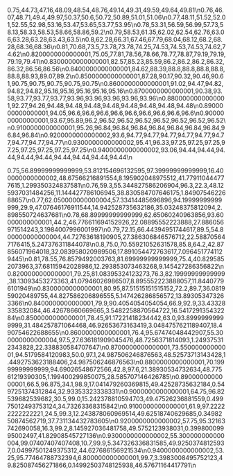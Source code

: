 0.75,44.73,47.16,48.09,48.54,48.76,49.14,49.31,49.59,49.64,49.81\n0.76,46.07,48.71,49.4,49.97,50.37,50.6,50.72,50.89,51.01,51.06\n0.77,48.11,51.52,52.01,52.55,52.98,53.16,53.47,53.65,53.77,53.95\n0.78,53.31,56.59,56.99,57.73,58.13,58.33,58.53,58.66,58.86,59.2\n0.79,58.53,61.35,62.02,62.54,62.76,63.06,63.28,63.28,63.43,63.5\n0.8,62.28,66.31,67.46,67.79,68.04,68.12,68.2,68.28,68.36,68.36\n0.81,70.68,73.5,73.78,73.78,74.25,74.53,74.53,74.53,74.62,74.62\n0.8200000000000001,75.05,77.81,78.56,78.66,78.77,78.87,79.19,79.19,79.19,79.41\n0.8300000000000001,82.57,85.23,85.59,86.2,86.2,86.2,86.32,86.32,86.56,86.56\n0.8400000000000001,84.62,88.39,88.8,88.8,88.8,88.8,88.8,88.93,89.07,89.2\n0.8500000000000001,87.28,90.17,90.32,90.46,90.61,90.75,90.75,90.75,90.75,90.75\n0.8600000000000001,91.02,94.47,94.82,94.82,94.82,95.16,95.16,95.16,95.16,95.16\n0.8700000000000001,90.38,93.58,93.77,93.77,93.77,93.96,93.96,93.96,93.96,93.96\n0.8800000000000001,92.27,94.26,94.48,94.48,94.48,94.48,94.48,94.48,94.48,94.48\n0.8900000000000001,94.05,96.6,96.6,96.6,96.6,96.6,96.6,96.6,96.6,96.6\n0.9000000000000001,93.67,95.89,96.2,96.52,96.52,96.52,96.52,96.52,96.52,96.52\n0.9100000000000001,95.26,96.84,96.84,96.84,96.84,96.84,96.84,96.84,96.84,96.84\n0.9200000000000002,93.6,94.77,94.77,94.77,94.77,94.77,94.77,94.77,94.77,94.77\n0.9300000000000002,95.41,96.33,97.25,97.25,97.25,97.25,97.25,97.25,97.25,97.25\n0.9400000000000002,93.06,94.44,94.44,94.44,94.44,94.44,94.44,94.44,94.44,94.44\n



0.75,56.89999999999999,53.812154696132595,97.39999999999999,16.400000000000002,48.67566216891554,8.195902048975512,41.779110444777615,1.299350324837581\n0.76,59.3,55.344827586206904,96.3,22.3,48.125937031484256,11.144427786106945,38.830584707646175,1.8490754622688657\n0.77,62.050000000000004,57.33414485696896,94.19999999999999,29.9,47.07646176911544,14.942528735632186,35.03248375812094,2.898550724637681\n0.78,68.89999999999999,62.65060240963856,93.60000000000001,44.2,46.776611694152926,22.08895552223888,27.886056971514243,3.1984007996001997\n0.79,72.15,66.44394951744617,89.5,54.800000000000004,44.72763618190905,27.386306846576712,22.588705647176415,5.247376311844078\n0.8,75.0,70.55921052631578,85.8,64.2,42.87856071964018,32.083958020989506,17.891054472763617,7.0964517741129445\n0.81,78.55,76.8579492003763,81.69999999999999,75.4,40.8295852073963,37.68115942028986,12.293853073463268,9.145427286356822\n0.8200000000000001,79.25,81.08395324123273,76.3,82.19999999999999,38.13093453273363,41.07946026986507,8.895552223888057,11.84407796101949\n0.8300000000000001,80.95,87.51515151515152,72.2,89.7,36.081959020489755,44.827586206896555,5.147426286856572,13.893053473263366\n0.8400000000000001,79.9,90.4054054054054,66.9,92.9,33.43328335832084,46.42678660669665,3.5482258870564722,16.541729135432284\n0.8500000000000001,78.45,91.17221418234442,63.0,93.89999999999999,31.484257871064468,46.92653673163419,3.0484757621189407,18.490754622688655\n0.8600000000000001,76.4,95.67474048442907,55.300000000000004,97.5,27.636181909045476,48.7256371814093,1.249375312343828,22.338830584707647\n0.8700000000000001,73.55000000000001,94.5179584120983,50.0,97.1,24.987506246876563,48.52573713143428,1.4492753623188406,24.987506246876563\n0.8800000000000001,70.19999999999999,94.69026548672566,42.8,97.6,21.38930534732634,48.77561219390305,1.199400299850075,28.585707146426785\n0.8900000000000001,66.5,96.875,34.1,98.9,17.041479260369815,49.42528735632184,0.5497251374312844,32.93353323338331\n0.9000000000000001,64.75,96.82539682539682,30.5,99.0,15.242378810594703,49.47526236881559,0.49975012493753124,34.73263368315842\n0.9100000000000001,61.9,97.22222222222221,24.5,99.3,12.243878060969514,49.62518740629685,0.3498250874562719,37.731134432783605\n0.9200000000000002,57.75,95.32163742690058,16.3,99.2,8.145927036481758,49.5752123938031,0.39980009995002497,41.82908545727136\n0.9300000000000002,55.300000000000004,99.07407407407408,10.7,99.9,5.347326336831585,49.92503748125937,0.04997501249375312,44.627686156921534\n0.9400000000000002,53.25,95.77464788732394,6.800000000000001,99.7,3.3983008495752123,49.825087456271866,0.14992503748125938,46.57671164417791\n

